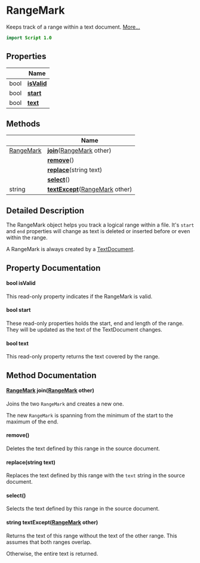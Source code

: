 # RangeMark

Keeps track of a range within a text document. [More...](#detailed-description)

```qml
import Script 1.0
```

## Properties

| | Name |
|-|-|
|bool|**[isValid](#isValid)**|
|bool|**[start](#start)**|
|bool|**[text](#text)**|

## Methods

| | Name |
|-|-|
|[RangeMark](../script/rangemark.md) |**[join](#join)**([RangeMark](../script/rangemark.md) other)|
||**[remove](#remove)**()|
||**[replace](#replace)**(string text)|
||**[select](#select)**()|
|string |**[textExcept](#textExcept)**([RangeMark](../script/rangemark.md) other)|

## Detailed Description

The RangeMark object helps you track a logical range within a file.
It's `start` and `end` properties will change as text is deleted or inserted before or even within the range.

A RangeMark is always created by a [TextDocument](textdocument.md).

## Property Documentation

#### <a name="isValid"></a>bool **isValid**

This read-only property indicates if the RangeMark is valid.

#### <a name="start"></a>bool **start**

These read-only properties holds the start, end and length of the range. They will be updated
as the text of the TextDocument changes.

#### <a name="text"></a>bool **text**

This read-only property returns the text covered by the range.

## Method Documentation

#### <a name="join"></a>[RangeMark](../script/rangemark.md) **join**([RangeMark](../script/rangemark.md) other)

Joins the two `RangeMark` and creates a new one.

The new `RangeMark` is spanning from the minimum of the start to the maximum of the end.

#### <a name="remove"></a>**remove**()

Deletes the text defined by this range in the source document.

#### <a name="replace"></a>**replace**(string text)

Replaces the text defined by this range with the `text` string in the source document.

#### <a name="select"></a>**select**()

Selects the text defined by this range in the source document.

#### <a name="textExcept"></a>string **textExcept**([RangeMark](../script/rangemark.md) other)

Returns the text of this range without the text of the other range.
This assumes that both ranges overlap.

Otherwise, the entire text is returned.
